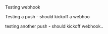 Testing webhook

Testing a push - should kickoff a webhoo

testing another push - should kickoff webhook..

